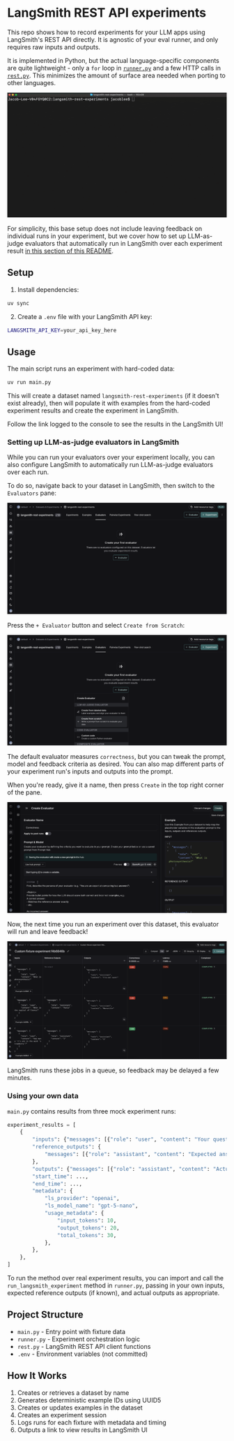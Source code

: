 # LangSmith REST API experiments

This repo shows how to record experiments for your LLM apps using LangSmith's REST API directly. It is agnostic of your eval runner, and only requires raw inputs and outputs.

It is implemented in Python, but the actual language-specific components are quite lightweight - only a `for` loop in [`runner.py`](/runner.py) and a few HTTP calls in [`rest.py`](/rest.py). This minimizes the amount of surface area needed when porting to other languages.

![](/static/img/rest-experiment.gif)

For simplicity, this base setup does not include leaving feedback on individual runs in your experiment, but we cover how to set up LLM-as-judge evaluators that automatically run in LangSmith over each experiment result [in this section of this README](#setting-up-llm-as-judge-evaluators-in-langsmith).

## Setup

1. Install dependencies:

```bash
uv sync
```

2. Create a `.env` file with your LangSmith API key:
```bash
LANGSMITH_API_KEY=your_api_key_here
```

## Usage

The main script runs an experiment with hard-coded data:

```bash
uv run main.py
```

This will create a dataset named `langsmith-rest-experiments` (if it doesn't exist already), then will populate it with examples from the hard-coded experiment results and create the experiment in LangSmith.

Follow the link logged to the console to see the results in the LangSmith UI!

### Setting up LLM-as-judge evaluators in LangSmith

While you can run your evaluators over your experiment locally, you can also configure LangSmith to automatically run LLM-as-judge evaluators over each run.

To do so, navigate back to your dataset in LangSmith, then switch to the `Evaluators` pane:

![](/static/img/create-evaluator.png)

Press the `+ Evaluator` button and select `Create from Scratch`:

![](/static/img/create-from-scratch.png)

The default evaluator measures `correctness`, but you can tweak the prompt, model and feedback criteria as desired. You can also map different parts of your experiment run's inputs and outputs into the prompt.

When you're ready, give it a name, then press `Create` in the top right corner of the pane.

![](/static/img/save-changes.png)

Now, the next time you run an experiment over this dataset, this evaluator will run and leave feedback!

![](/static/img/experiment-with-feedback.png)

LangSmith runs these jobs in a queue, so feedback may be delayed a few minutes.

### Using your own data

`main.py` contains results from three mock experiment runs:

```python
experiment_results = [
    {
        "inputs": {"messages": [{"role": "user", "content": "Your question"}]},
        "reference_outputs": {
            "messages": [{"role": "assistant", "content": "Expected answer (optional)"}]
        },
        "outputs": {"messages": [{"role": "assistant", "content": "Actual answer"}]},
        "start_time": ...,
        "end_time": ...,
        "metadata": {
            "ls_provider": "openai",
            "ls_model_name": "gpt-5-nano",
            "usage_metadata": {
                "input_tokens": 10,
                "output_tokens": 20,
                "total_tokens": 30,
            },
        },
    },
]
```

To run the method over real experiment results, you can import and call the `run_langsmith_experiment` method in `runner.py`, passing in your own inputs, expected reference outputs (if known), and actual outputs as appropriate.

## Project Structure

- `main.py` - Entry point with fixture data
- `runner.py` - Experiment orchestration logic
- `rest.py` - LangSmith REST API client functions
- `.env` - Environment variables (not committed)

## How It Works

1. Creates or retrieves a dataset by name
2. Generates deterministic example IDs using UUID5
3. Creates or updates examples in the dataset
4. Creates an experiment session
5. Logs runs for each fixture with metadata and timing
6. Outputs a link to view results in LangSmith UI
